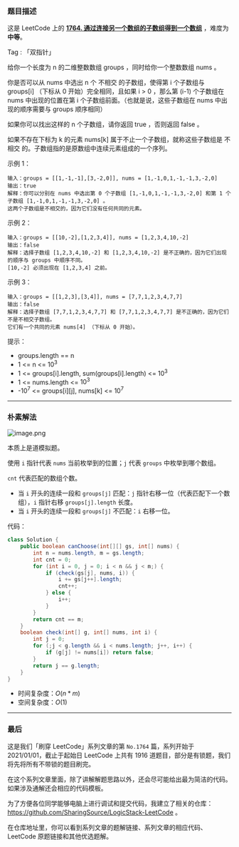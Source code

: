 ### 题目描述

这是 LeetCode 上的 **[1764. 通过连接另一个数组的子数组得到一个数组](https://leetcode-cn.com/problems/form-array-by-concatenating-subarrays-of-another-array/solution/clean-solutionni-jue-dui-neng-kan-dong-d-l4ts/)** ，难度为 **中等**。

Tag : 「双指针」



给你一个长度为 n 的二维整数数组 groups ，同时给你一个整数数组 nums 。

你是否可以从 nums 中选出 n 个 不相交 的子数组，使得第 i 个子数组与 groups[i] （下标从 0 开始）完全相同，且如果 i > 0 ，那么第 (i-1) 个子数组在 nums 中出现的位置在第 i 个子数组前面。（也就是说，这些子数组在 nums 中出现的顺序需要与 groups 顺序相同）

如果你可以找出这样的 n 个子数组，请你返回 true ，否则返回 false 。

如果不存在下标为 k 的元素 nums[k] 属于不止一个子数组，就称这些子数组是 不相交 的。子数组指的是原数组中连续元素组成的一个序列。

示例 1：
```
输入：groups = [[1,-1,-1],[3,-2,0]], nums = [1,-1,0,1,-1,-1,3,-2,0]
输出：true
解释：你可以分别在 nums 中选出第 0 个子数组 [1,-1,0,1,-1,-1,3,-2,0] 和第 1 个子数组 [1,-1,0,1,-1,-1,3,-2,0] 。
这两个子数组是不相交的，因为它们没有任何共同的元素。
```
示例 2：
```
输入：groups = [[10,-2],[1,2,3,4]], nums = [1,2,3,4,10,-2]
输出：false
解释：选择子数组 [1,2,3,4,10,-2] 和 [1,2,3,4,10,-2] 是不正确的，因为它们出现的顺序与 groups 中顺序不同。
[10,-2] 必须出现在 [1,2,3,4] 之前。
```
示例 3：
```
输入：groups = [[1,2,3],[3,4]], nums = [7,7,1,2,3,4,7,7]
输出：false
解释：选择子数组 [7,7,1,2,3,4,7,7] 和 [7,7,1,2,3,4,7,7] 是不正确的，因为它们不是不相交子数组。
它们有一个共同的元素 nums[4] （下标从 0 开始）。
```

提示：
* groups.length == n
* 1 <= n <= $10^3$
* 1 <= groups[i].length, sum(groups[i].length) <= $10^3$
* 1 <= nums.length <= $10^3$
* -$10^7$ <= groups[i][j], nums[k] <= $10^7$

---

### 朴素解法

![image.png](https://pic.leetcode-cn.com/1613886675-qpyJVn-image.png)

本质上是道模拟题。

使用 `i` 指针代表 `nums` 当前枚举到的位置；`j` 代表 `groups` 中枚举到哪个数组。

`cnt` 代表匹配的数组个数。

* 当 `i` 开头的连续一段和 `groups[j]` 匹配：`j` 指针右移一位（代表匹配下一个数组），`i` 指针右移 `groups[j].length` 长度。
* 当 `i` 开头的连续一段和 `groups[j]` 不匹配：`i` 右移一位。

代码：
```java
class Solution {
    public boolean canChoose(int[][] gs, int[] nums) {
        int n = nums.length, m = gs.length;
        int cnt = 0;
        for (int i = 0, j = 0; i < n && j < m;) {
            if (check(gs[j], nums, i)) {
                i += gs[j++].length;
                cnt++;
            } else {
                i++;
            }
        }
        return cnt == m;
    }
    boolean check(int[] g, int[] nums, int i) {
        int j = 0;
        for (;j < g.length && i < nums.length; j++, i++) {
            if (g[j] != nums[i]) return false;
        }
        return j == g.length;
    }
}
```
* 时间复杂度：$O(n * m)$
* 空间复杂度：$O(1)$

---

### 最后

这是我们「刷穿 LeetCode」系列文章的第 `No.1764` 篇，系列开始于 2021/01/01，截止于起始日 LeetCode 上共有 1916 道题目，部分是有锁题，我们将先将所有不带锁的题目刷完。

在这个系列文章里面，除了讲解解题思路以外，还会尽可能给出最为简洁的代码。如果涉及通解还会相应的代码模板。

为了方便各位同学能够电脑上进行调试和提交代码，我建立了相关的仓库：https://github.com/SharingSource/LogicStack-LeetCode 。

在仓库地址里，你可以看到系列文章的题解链接、系列文章的相应代码、LeetCode 原题链接和其他优选题解。


